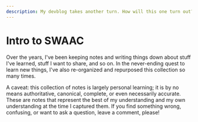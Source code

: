 ```yaml
---
description: My devblog takes another turn. How will this one turn out?
---
```


# Intro to SWAAC

Over the years, I've been keeping notes and writing things down about stuff I've learned, stuff I want to share, and so on. In the never-ending quest to learn new things, I've also re-organized and repurposed this collection so many times.

A caveat: this collection of notes is largely personal learning; it is by no means authoritative, canonical, complete, or even necessarily accurate. These are notes that represent the best of my understanding and my own understanding at the time I captured them. If you find something wrong, confusing, or want to ask a question, leave a comment, please!

